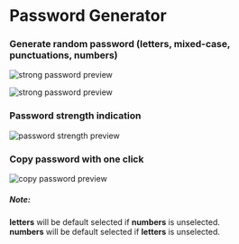 # Password Generator

### Generate random password (letters, mixed-case, punctuations, numbers)

![strong password preview](https://user-images.githubusercontent.com/67356291/128504252-420b1a2a-93ca-4242-b828-07b781490ad7.png)

![strong password preview](https://user-images.githubusercontent.com/67356291/128504536-0770f573-97b8-4b5c-8054-e7daed6f17d6.png)


### Password strength indication
![password strength preview](https://user-images.githubusercontent.com/67356291/128504652-ccb62589-faa6-49cb-94bd-43f687cdf89d.png)


### Copy password with one click
![copy password preview](https://user-images.githubusercontent.com/67356291/128504773-1cb20de0-7b84-4b56-80d9-31eb248e8bbc.png)


##### Note:
**letters** will be default selected if **numbers** is unselected.<br />
**numbers** will be default selected if **letters** is unselected.
